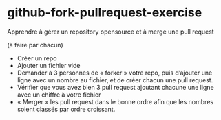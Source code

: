# github-fork-pullrequest-exercise
Apprendre à gérer un repository opensource et à merge une pull request

(à faire par chacun)

- Créer un repo
- Ajouter un fichier vide
- Demander à 3 personnes de « forker » votre repo, puis d’ajouter une ligne avec un nombre au fichier, et de créer chacun une pull request.
- Vérifier que vous avez bien 3 pull request ajoutant chacune une ligne avec un chiffre à votre fichier
- « Merger » les pull request dans le bonne ordre afin que les nombres soient classés par ordre croissant.
